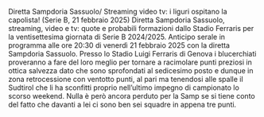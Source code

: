 
Diretta Sampdoria Sassuolo/ Streaming video tv: i liguri ospitano la capolista! (Serie B, 21 febbraio 2025)
Diretta Sampdoria Sassuolo, streaming, video e tv: quote e probabili formazioni dallo Stadio Ferraris per la ventisettesima giornata di Serie B 2024/2025.
Anticipo serale in programma alle ore 20:30 di venerdì 21 febbraio 2025 con la diretta Sampdoria Sassuolo. Presso lo Stadio Luigi Ferraris di Genova i blucerchiati proveranno a fare del loro meglio per tornare a racimolare punti preziosi in ottica salvezza dato che sono sprofondati al sedicesimo posto e dunque in zona retrocessione con ventotto punti, al pari ma tenendosi alle spalle il Sudtirol che li ha sconfitti proprio nell’ultimo impegno di campionato lo scorso weekend. Nulla è però ancora perduto per la Samp se si tiene conto del fatto che davanti a lei ci sono ben sei squadre in appena tre punti.
